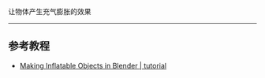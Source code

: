 让物体产生充气膨胀的效果

---
## 参考教程

+ [Making Inflatable Objects in Blender | tutorial](https://www.youtube.com/watch?v=oNbxSlGhhyI&ab_channel=ucstudio)